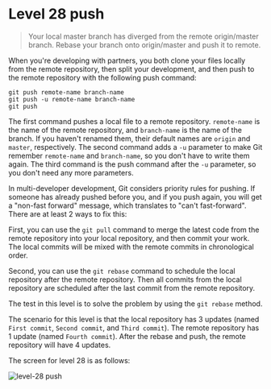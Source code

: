 
# Level 28 push

> Your local master branch has diverged from the remote origin/master branch.
Rebase your branch onto origin/master and push it to remote.

When you're developing with partners, you both clone your files locally from
the remote repository, then split your development, and then push to the remote
repository with the following push command:

```shell
git push remote-name branch-name
git push -u remote-name branch-name
git push
```

The first command pushes a local file to a remote repository. `remote-name` is
the name of the remote repository, and `branch-name` is the name of the branch.
If you haven't renamed them, their default names are `origin` and `master`,
respectively. The second command adds a `-u` parameter to make Git remember
`remote-name` and `branch-name`, so you don't have to write them again. The
third command is the push command after the `-u` parameter, so you don't need
any more parameters.

In multi-developer development, Git considers priority rules for pushing. If
someone has already pushed before you, and if you push again, you will get a
"non-fast forward" message, which translates to "can't fast-forward". There are
at least 2 ways to fix this:

First, you can use the `git pull` command to merge the latest code from the
remote repository into your local repository, and then commit your work. The
local commits will be mixed with the remote commits in chronological order.

Second, you can use the `git rebase` command to schedule the local repository
after the remote repository. Then all commits from the local repository are
scheduled after the last commit from the remote repository.

The test in this level is to solve the problem by using the `git rebase` method.

The scenario for this level is that the local repository has 3 updates (named
`First commit`, `Second commit`, and `Third commit`). The remote repository has
1 update (named `Fourth commit`). After the rebase and push, the remote
repository will have 4 updates.

The screen for level 28 is as follows:

![level-28 push](images/level-28-push.png)
